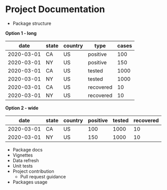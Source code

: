 # Project  Documentation

* Package structure

**Option 1 - long**
		
|date   | state | country | type | cases|
|-------|-------|---------|------|------|
| 2020-03-01| CA| US| positive| 100|
| 2020-03-01| NY| US| positive| 150|
| 2020-03-01| CA| US| tested| 1000|
| 2020-03-01| NY| US| tested| 1000|
| 2020-03-01| CA| US| recovered| 10|
| 2020-03-01| NY| US| recovered| 10|
		
**Option 2 - wide**
		
|date | state | country| positive | tested | recovered|
|-----|-------|--------|----------|--------|----------|
| 2020-03-01| CA| US| 100|1000| 10|
| 2020-03-01| NY| US| 150|1000| 10|


* Package docs
* Vignettes
* Data refresh
* Unit tests
* Project contribution
	* Pull request guidance 
* Packages usage
